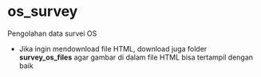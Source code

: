 # os_survey
Pengolahan data survei OS

- Jika ingin mendownload file HTML, download juga folder <b>survey_os_files</b> agar gambar di dalam file HTML bisa tertampil dengan baik
